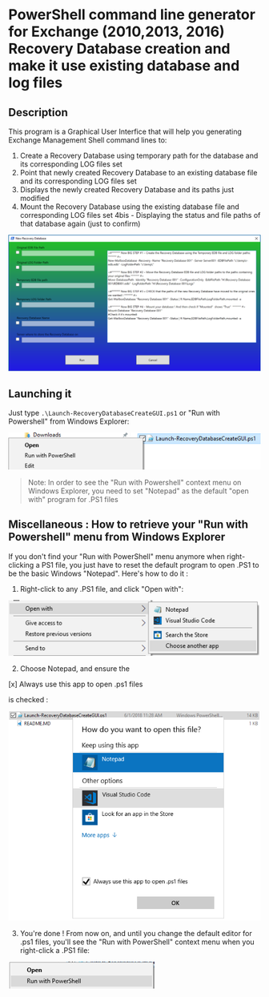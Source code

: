 # PowerShell command line generator for Exchange (2010,2013, 2016) Recovery Database creation and make it use existing database and log files

## Description
This program is a Graphical User Interfice that will help you generating Exchange Management Shell command lines to:

1. Create a Recovery Database using temporary path for the database and its corresponding LOG files set
2. Point that newly created Recovery Database to an existing database file and its corresponding LOG files set
3. Displays the newly created Recovery Database and its paths just modified
4. Mount the Recovery Database using the existing database file and corresponding LOG files set
4bis - Displaying the status and file paths of that database again (just to confirm)

![Fig.1](/Screenshots/ExchangeRecoveryDatabasePowerShellCmdGenerator.png)

## Launching it

Just type ```.\Launch-RecoveryDatabaseCreateGUI.ps1``` or "Run with Powershell" from Windows Explorer:

![Fig.2](/Screenshots/RunWithPowerShell.png)

> Note: In order to see the "Run with Powershell" context menu on Windows Explorer, you need to set "Notepad" as the default "open with" program for .PS1 files

## Miscellaneous : How to retrieve your "Run with Powershell" menu from Windows Explorer

If you don't find your "Run with PowerShell" menu anymore when right-clicking a PS1 file, you just have to reset the default program to open .PS1 to be the basic Windows "Notepad". Here's how to do it :

1. Right-click to any .PS1 file, and click "Open with":

![Fig.3](/Screenshots/SetDefaultNotepadForPS1-1of2.png)

2. Choose Notepad, and ensure the 

[x] Always use this app to open .ps1 files 

is checked :

![Fig.4](/Screenshots/SetDefaultNotepadForPS1-2of2.png)

3. You're done ! From now on, and until you change the default editor for .ps1 files, you'll see the "Run with PowerShell" context menu when you right-click a .PS1 file:

![Fig.5](/Screenshots/SetDefaultNotepadForPS1-Conclusion.png)


